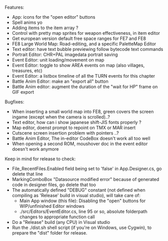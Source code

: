 ﻿
Features:
- App: icons for the "open editor" buttons
- Spell anims yo
- Adding items to the item array ?
- Control with pretty map sprites for weapon effectiveness, in item editor
- Get european version default free space ranges for FE7 and FE8
- FE8 Large World Map: Road-editing, and a specific PaletteMap Editor
- Text editor: have text bubble previewing follow bytecode text commands
- Portrait Editor: CHR+PAL imagedata portrait saving
- Event Editor: unit loading/movement on map
- Event Editor: toggle to show AREA events on map (also villages, treasures, etc)
- Event Editor: a listbox timeline of all the TURN events for this chapter
- Battle Anim Editor: make an "export all" button
- Battle Anim editor: augment the duration of the "wait for HP" frame on GIF export

Bugfixes:
- When inserting a small world map into FE8, green covers the screen ingame (except when the camera is scrolled)..?
- Text editor, how can i show japanese shift-JIS fonts properly ?
- Map editor, doenst prompt to repoint on TMX or MAR insert
- Cutscene screen insertion problem with pointers ..?
- Battle Anim Editor, The in-editor CodeBox doesn't work all too well
- When opening a second ROM, moushover doc in the event editor doesn't work anymore

Keep in mind for release to check:
- File_RecentFiles.Enabled field being set to 'false' in App.Designer.cs, go delete that line
- MarkingComboBox "Datasource modified error" because of generated code in designer files, go delete that too
- The automatically defined "DEBUG" constant (not defined when compiling as 'Release' build in visual studio), will take care of:
    - Main App window (this file): Disabling the "open" buttons for WIP/unfinished Editor windows
    - ./src/Editors/EventEditor.cs, line 95 or so, absolute folderpath changes to appropriate function call
- Do a "Release" build (any CPU) in Visual studio
- Run the ./dist.sh shell script (if you're on Windows, use Cygwin), to prepare the "dist" folder for release.

